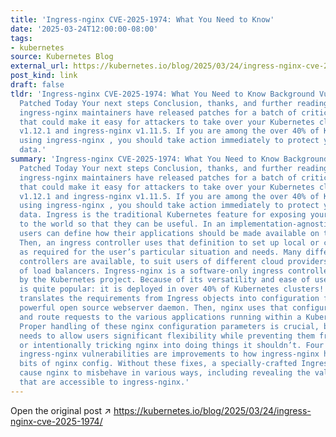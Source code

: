 ```yaml
---
title: 'Ingress-nginx CVE-2025-1974: What You Need to Know'
date: '2025-03-24T12:00:00-08:00'
tags:
- kubernetes
source: Kubernetes Blog
external_url: https://kubernetes.io/blog/2025/03/24/ingress-nginx-cve-2025-1974/
post_kind: link
draft: false
tldr: 'Ingress-nginx CVE-2025-1974: What You Need to Know Background Vulnerabilities
  Patched Today Your next steps Conclusion, thanks, and further reading Today, the
  ingress-nginx maintainers have released patches for a batch of critical vulnerabilities
  that could make it easy for attackers to take over your Kubernetes cluster: ingress-nginx
  v1.12.1 and ingress-nginx v1.11.5. If you are among the over 40% of Kubernetes administrators
  using ingress-nginx , you should take action immediately to protect your users and
  data.'
summary: 'Ingress-nginx CVE-2025-1974: What You Need to Know Background Vulnerabilities
  Patched Today Your next steps Conclusion, thanks, and further reading Today, the
  ingress-nginx maintainers have released patches for a batch of critical vulnerabilities
  that could make it easy for attackers to take over your Kubernetes cluster: ingress-nginx
  v1.12.1 and ingress-nginx v1.11.5. If you are among the over 40% of Kubernetes administrators
  using ingress-nginx , you should take action immediately to protect your users and
  data. Ingress is the traditional Kubernetes feature for exposing your workload Pods
  to the world so that they can be useful. In an implementation-agnostic way, Kubernetes
  users can define how their applications should be made available on the network.
  Then, an ingress controller uses that definition to set up local or cloud resources
  as required for the user’s particular situation and needs. Many different ingress
  controllers are available, to suit users of different cloud providers or brands
  of load balancers. Ingress-nginx is a software-only ingress controller provided
  by the Kubernetes project. Because of its versatility and ease of use, ingress-nginx
  is quite popular: it is deployed in over 40% of Kubernetes clusters! Ingress-nginx
  translates the requirements from Ingress objects into configuration for nginx, a
  powerful open source webserver daemon. Then, nginx uses that configuration to accept
  and route requests to the various applications running within a Kubernetes cluster.
  Proper handling of these nginx configuration parameters is crucial, because ingress-nginx
  needs to allow users significant flexibility while preventing them from accidentally
  or intentionally tricking nginx into doing things it shouldn’t. Four of today’s
  ingress-nginx vulnerabilities are improvements to how ingress-nginx handles particular
  bits of nginx config. Without these fixes, a specially-crafted Ingress object can
  cause nginx to misbehave in various ways, including revealing the values of Secrets
  that are accessible to ingress-nginx.'
---
```

Open the original post ↗ https://kubernetes.io/blog/2025/03/24/ingress-nginx-cve-2025-1974/
